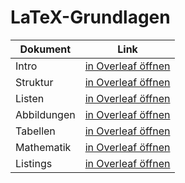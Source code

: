 # LaTeX-Grundlagen

| Dokument    | Link                                                                                                                                                             |
| ----------- | ---------------------------------------------------------------------------------------------------------------------------------------------------------------- |
| Intro       | <a href="https://www.overleaf.com/docs?snip_uri=https://raw.githubusercontent.com/tknuth/latex-grundlagen/master/01-intro/main.tex">in Overleaf öffnen</a>       |
| Struktur    | <a href="https://www.overleaf.com/docs?snip_uri=https://raw.githubusercontent.com/tknuth/latex-grundlagen/master/02-struktur/main.tex">in Overleaf öffnen</a>    |
| Listen      | <a href="https://www.overleaf.com/docs?snip_uri=https://raw.githubusercontent.com/tknuth/latex-grundlagen/master/03-listen/main.tex">in Overleaf öffnen</a>      |
| Abbildungen | <a href="https://www.overleaf.com/docs?snip_uri=https://raw.githubusercontent.com/tknuth/latex-grundlagen/master/04-abbildungen/main.tex">in Overleaf öffnen</a> |
| Tabellen    | <a href="https://www.overleaf.com/docs?snip_uri=https://raw.githubusercontent.com/tknuth/latex-grundlagen/master/05-tabellen/main.tex">in Overleaf öffnen</a>    |
| Mathematik  | <a href="https://www.overleaf.com/docs?snip_uri=https://raw.githubusercontent.com/tknuth/latex-grundlagen/master/06-mathematik/main.tex">in Overleaf öffnen</a>  |
| Listings    | <a href="https://www.overleaf.com/docs?snip_uri=https://raw.githubusercontent.com/tknuth/latex-grundlagen/master/07-listings/main.tex">in Overleaf öffnen</a>    |

